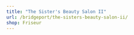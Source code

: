```yaml
---
title: "The Sister's Beauty Salon II"
url: /bridgeport/the-sisters-beauty-salon-ii/
shop: Friseur
---
```

